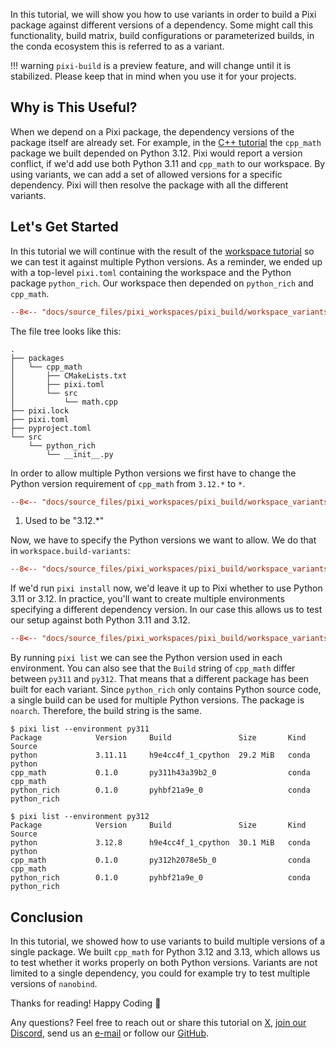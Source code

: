 In this tutorial, we will show you how to use variants in order to build a Pixi package against different versions of a dependency.
Some might call this functionality, build matrix, build configurations or parameterized builds, in the conda ecosystem this is referred to as a variant.

!!! warning
    `pixi-build` is a preview feature, and will change until it is stabilized.
    Please keep that in mind when you use it for your projects.

## Why is This Useful?

When we depend on a Pixi package, the dependency versions of the package itself are already set.
For example, in the [C++ tutorial](cpp.md) the `cpp_math` package we built depended on Python 3.12.
Pixi would report a version conflict, if we'd add use both Python 3.11 and `cpp_math` to our workspace.
By using variants, we can add a set of allowed versions for a specific dependency.
Pixi will then resolve the package with all the different variants.

## Let's Get Started

In this tutorial we will continue with the result of the [workspace tutorial](workspace.md) so we can test it against multiple Python versions.
As a reminder, we ended up with a top-level `pixi.toml` containing the workspace and the Python package `python_rich`.
Our workspace then depended on `python_rich` and `cpp_math`.

```toml title="pixi.toml"
--8<-- "docs/source_files/pixi_workspaces/pixi_build/workspace_variants/pixi.toml:dependencies"
```

The file tree looks like this:

```shell
.
├── packages
│   └── cpp_math
│       ├── CMakeLists.txt
│       ├── pixi.toml
│       └── src
│           └── math.cpp
├── pixi.lock
├── pixi.toml
├── pyproject.toml
└── src
    └── python_rich
        └── __init__.py
```

In order to allow multiple Python versions we first have to change the Python version requirement of `cpp_math` from `3.12.*` to `*`.

```toml title="packages/cpp_math/pixi.toml" hl_lines="4"
--8<-- "docs/source_files/pixi_workspaces/pixi_build/workspace_variants/packages/cpp_math/pixi.toml:host-dependencies"
```

1. Used to be "3.12.*"

Now, we have to specify the Python versions we want to allow.
We do that in `workspace.build-variants`:

```toml title="pixi.toml"
--8<-- "docs/source_files/pixi_workspaces/pixi_build/workspace_variants/pixi.toml:variants"
```

If we'd run `pixi install` now, we'd leave it up to Pixi whether to use Python 3.11 or 3.12.
In practice, you'll want to create multiple environments specifying a different dependency version.
In our case this allows us to test our setup against both Python 3.11 and 3.12.


```toml title="pixi.toml"
--8<-- "docs/source_files/pixi_workspaces/pixi_build/workspace_variants/pixi.toml:environments"
```

By running `pixi list` we can see the Python version used in each environment.
You can also see that the `Build` string of `cpp_math` differ between `py311` and `py312`.
That means that a different package has been built for each variant.
Since `python_rich` only contains Python source code, a single build can be used for multiple Python versions.
The package is `noarch`.
Therefore, the build string is the same.


```pwsh
$ pixi list --environment py311
Package            Version     Build               Size       Kind   Source
python             3.11.11     h9e4cc4f_1_cpython  29.2 MiB   conda  python
cpp_math           0.1.0       py311h43a39b2_0                conda  cpp_math
python_rich        0.1.0       pyhbf21a9e_0                   conda  python_rich
```

```pwsh
$ pixi list --environment py312
Package            Version     Build               Size       Kind   Source
python             3.12.8      h9e4cc4f_1_cpython  30.1 MiB   conda  python
cpp_math           0.1.0       py312h2078e5b_0                conda  cpp_math
python_rich        0.1.0       pyhbf21a9e_0                   conda  python_rich
```


## Conclusion

In this tutorial, we showed how to use variants to build multiple versions of a single package.
We built `cpp_math` for Python 3.12 and 3.13, which allows us to test whether it works properly on both Python versions.
Variants are not limited to a single dependency, you could for example try to test multiple versions of `nanobind`.

Thanks for reading! Happy Coding 🚀

Any questions? Feel free to reach out or share this tutorial on [X](https://twitter.com/prefix_dev), [join our Discord](https://discord.gg/kKV8ZxyzY4), send us an [e-mail](mailto:hi@prefix.dev) or follow our [GitHub](https://github.com/prefix-dev).
